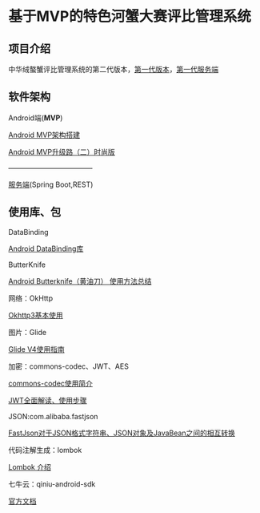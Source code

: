 # 基于MVP的特色河蟹大赛评比管理系统

## 项目介绍
中华绒螯蟹评比管理系统的第二代版本，[第一代版本](https://gitee.com/spencercjh/CrabScore)，[第一代服务端](https://gitee.com/spencercjh/CrabScore_Sever)

## 软件架构

Android端(**MVP**)

[Android MVP架构搭建](http://www.jcodecraeer.com/a/anzhuokaifa/2017/1020/8625.html?1508484926)

[Android MVP升级路（二）时尚版](http://www.jcodecraeer.com/a/anzhuokaifa/2017/1024/8636.html)

————————————

[服务端](https://gitee.com/spencercjh/crabscore)(Spring Boot,REST)

## 使用库、包

DataBinding

[Android DataBinding库](https://blog.csdn.net/io_field/article/details/80175954)

ButterKnife

[Android Butterknife（黄油刀） 使用方法总结](https://blog.csdn.net/donkor_/article/details/77879630)

网络：OkHttp

[Okhttp3基本使用](https://www.jianshu.com/p/da4a806e599b)

图片：Glide

[Glide V4使用指南](https://www.jianshu.com/p/0d7e1f899b05)

加密：commons-codec、JWT、AES

[commons-codec使用简介](https://blog.csdn.net/yaomingyang/article/details/80653593)

[JWT全面解读、使用步骤](https://blog.csdn.net/achenyuan/article/details/80829401)

JSON:com.alibaba.fastjson

[FastJson对于JSON格式字符串、JSON对象及JavaBean之间的相互转换](https://www.cnblogs.com/cdf-opensource-007/p/7106018.html)

代码注解生成：lombok

[Lombok 介绍](https://blog.csdn.net/motui/article/details/79012846)

七牛云：qiniu-android-sdk

[官方文档](https://developer.qiniu.com/kodo/sdk/1236/android)
